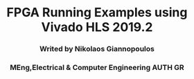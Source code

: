 <div id="top"></div>

<br />
<div align="center">
  <h1 align="center"> FPGA Running Examples using Vivado HLS 2019.2</h1>
  <h3 align="center">Writed by Nikolaos Giannopoulos</h3>
  <h3 align="center">MEng,Electrical & Computer Engineering AUTH GR</h3>
  

</div>
<br />
